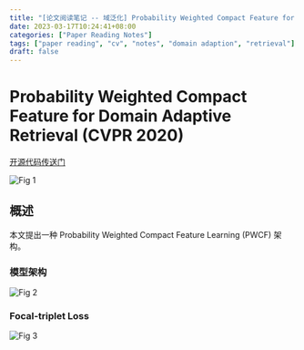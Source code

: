 ```yaml
---
title: "[论文阅读笔记 -- 域泛化] Probability Weighted Compact Feature for DA Retrieval (CVPR 2020)"
date: 2023-03-17T10:24:41+08:00
categories: ["Paper Reading Notes"]
tags: ["paper reading", "cv", "notes", "domain adaption", "retrieval"]
draft: false
---
```


# Probability Weighted Compact Feature for Domain Adaptive Retrieval (CVPR 2020)

[开源代码传送门](https://github.com/fuxianghuang1/PWCF)

![Fig 1](/images/2023/PRN381/1.png)

## 概述

本文提出一种 Probability Weighted Compact Feature Learning (PWCF) 架构。  

### 模型架构

![Fig 2](/images/2023/PRN381/2.png)

### Focal-triplet Loss

![Fig 3](/images/2023/PRN381/3.png)
